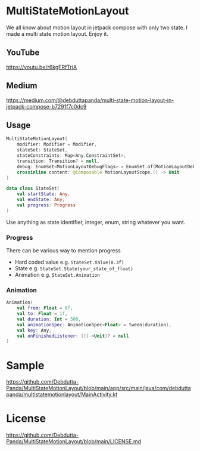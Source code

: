 # MultiStateMotionLayout

We all know about motion layout in jetpack compose with only two state. I made a multi state motion layout. Enjoy it.

## YouTube
https://youtu.be/r6kgFRfTrjA

## Medium
https://medium.com/@debduttapanda/multi-state-motion-layout-in-jetpack-compose-b7291f7c0dc9

## Usage

```kotlin
MultiStateMotionLayout(
    modifier: Modifier = Modifier,
    stateSet: StateSet,
    stateConstraints: Map<Any,ConstraintSet>,
    transition: Transition? = null,
    debug: EnumSet<MotionLayoutDebugFlags> = EnumSet.of(MotionLayoutDebugFlags.NONE),
    crossinline content: @Composable MotionLayoutScope.() -> Unit
)
```

```kotlin
data class StateSet(
    val startState: Any,
    val endState: Any,
    val progress: Progress
)
```
Use anything as state identifier, integer, enum, string whatever you want.

### Progress

There can be various way to mention progress

- Hard coded value
    e.g. `StateSet.Value(0.3f)`
- State
    e.g. `StateSet.State(your_state_of_float)`
- Animation
    e.g. `StateSet.Animation`

### Animation

```kotlin
Animation(
    val from: Float = 0f,
    val to: Float = 1f,
    val duration: Int = 500,
    val animationSpec: AnimationSpec<Float> = tween(duration),
    val key: Any,
    val onFinishedListener: (()->Unit)? = null
)
```

# Sample

https://github.com/Debdutta-Panda/MultiStateMotionLayout/blob/main/app/src/main/java/com/debduttapanda/multistatemotionlayout/MainActivity.kt

# License

https://github.com/Debdutta-Panda/MultiStateMotionLayout/blob/main/LICENSE.md
